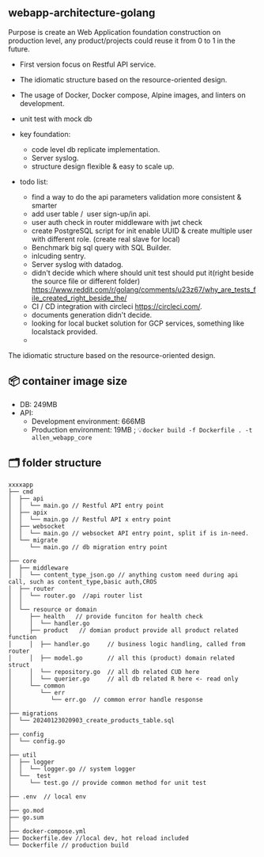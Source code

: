 ## webapp-architecture-golang
Purpose is create an Web Application foundation construction on production level, any product/projects could reuse it from 0 to 1 in the future.
* First version focus on Restful API service.
* The idiomatic structure based on the resource-oriented design.
* The usage of Docker, Docker compose, Alpine images, and linters on development.
* unit test with mock db
* key foundation:
  * code level db replicate implementation. 
  * Server syslog.
  * structure design flexible & easy to scale up.
 
* todo list: 
  * find a way to do the api parameters validation more consistent & smarter 
  * add user table /  user sign-up/in api.
  * user auth check in router middleware with jwt check
  * create PostgreSQL script for init enable UUID & create multiple user with different role. (create real slave for local)
  * Benchmark big sql query with SQL Builder.
  * inlcuding sentry.
  * Server syslog with datadog.
  * didn't decide which where should unit test should put it(right beside the source file or different folder) https://www.reddit.com/r/golang/comments/u23z67/why_are_tests_file_created_right_beside_the/
  * CI / CD integration with circleci https://circleci.com/.
  * documents generation didn't decide.
  * looking for local bucket solution for GCP services, something like localstack provided.
  * 

The idiomatic structure based on the resource-oriented design.

## 📦 container image size 
* DB: 249MB
* API: 
  * Development environment: 666MB
  * Production environment: 19MB ; 💡`docker build -f Dockerfile . -t allen_webapp_core`

## 🗂️ folder structure
```
xxxxapp
├── cmd
│  ├── api
│  │  └── main.go // Restful API entry point
│  ├── apix
│  │  └── main.go // Restful API x entry point
│  ├── websocket
│  │  └── main.go // websocket API entry point, split if is in-need.
│  └── migrate 
│     └── main.go // db migration entry point
│
├── core
│  ├── middleware
│  │  └── content_type_json.go // anything custom need during api call, such as content_type,basic auth,CROS 
│  ├── router
│  │  └── router.go  //api router list
│  │
│  └── resource or domain 
│     ├── health   // provide funciton for health check
│     │  └── handler.go  
│     ├── product   // domian product provide all product related function
│     │  ├── handler.go     // business logic handling, called from router
│     │  ├── model.go       // all this (product) domain related struct
│     │  └── repository.go  // all db related CUD here
│     │  └── querier.go     // all db related R here <- read only
│     └── common
│        └── err 
│           └── err.go  // common error handle response
│
├── migrations
│  └── 20240123020903_create_products_table.sql
│
├── config
│  └── config.go
│
├── util
│  ├── logger
│  │  └── logger.go // system logger
│  └──  test
│     └── test.go // provide common method for unit test
│
├── .env  // local env
│
├── go.mod
├── go.sum
│
├── docker-compose.yml
├── Dockerfile.dev //local dev, hot reload included
└── Dockerfile // production build
```


